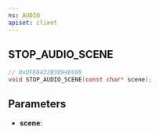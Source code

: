```yaml
---
ns: AUDIO
apiset: client
---
```

## STOP_AUDIO_SCENE

```c
// 0xDFE8422B3B94E688
void STOP_AUDIO_SCENE(const char* scene);
```


## Parameters
* **scene**: